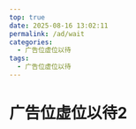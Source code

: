 ```yaml
---
top: true
date: 2025-08-16 13:02:11
permalink: /ad/wait
categories:
  - 广告位虚位以待
tags:
  - 广告位虚位以待
---
```


# 广告位虚位以待2
